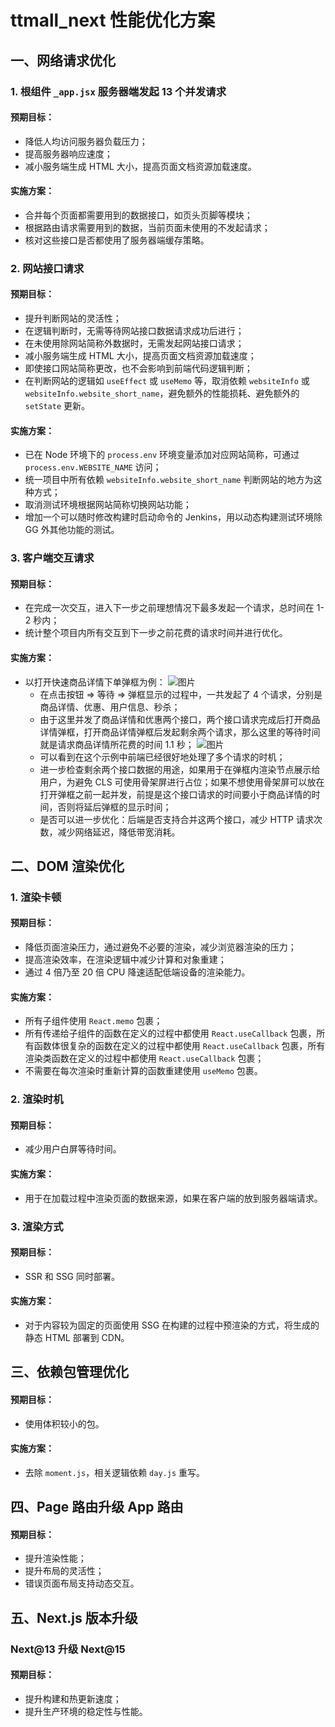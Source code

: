 # ttmall_next 性能优化方案

## 一、网络请求优化

### 1. 根组件 `_app.jsx` 服务器端发起 13 个并发请求

#### 预期目标：

- 降低人均访问服务器负载压力；
- 提高服务器响应速度；
- 减小服务端生成 HTML 大小，提高页面文档资源加载速度。

#### 实施方案：

- 合并每个页面都需要用到的数据接口，如页头页脚等模块；
- 根据路由请求需要用到的数据，当前页面未使用的不发起请求；
- 核对这些接口是否都使用了服务器端缓存策略。

### 2. 网站接口请求

#### 预期目标：

- 提升判断网站的灵活性；
- 在逻辑判断时，无需等待网站接口数据请求成功后进行；
- 在未使用除网站简称外数据时，无需发起网站接口请求；
- 减小服务端生成 HTML 大小，提高页面文档资源加载速度；
- 即使接口网站简称更改，也不会影响到前端代码逻辑判断；
- 在判断网站的逻辑如 `useEffect` 或 `useMemo` 等，取消依赖 `websiteInfo` 或 `websiteInfo.website_short_name`，避免额外的性能损耗、避免额外的 `setState` 更新。

#### 实施方案：

- 已在 Node 环境下的 `process.env` 环境变量添加对应网站简称，可通过 `process.env.WEBSITE_NAME` 访问；
- 统一项目中所有依赖 `websiteInfo.website_short_name` 判断网站的地方为这种方式；
- 取消测试环境根据网站简称切换网站功能；
- 增加一个可以随时修改构建时启动命令的 Jenkins，用以动态构建测试环境除 GG 外其他功能的测试。

### 3. 客户端交互请求

#### 预期目标：

- 在完成一次交互，进入下一步之前理想情况下最多发起一个请求，总时间在 1-2 秒内；
- 统计整个项目内所有交互到下一步之前花费的请求时间并进行优化。

#### 实施方案：

- 以打开快速商品详情下单弹框为例：
  ![图片](/plan-1.png "plan-1")
  - 在点击按钮 => 等待 => 弹框显示的过程中，一共发起了 4 个请求，分别是商品详情、优惠、用户信息、秒杀；
  - 由于这里并发了商品详情和优惠两个接口，两个接口请求完成后打开商品详情弹框，打开商品详情弹框后发起剩余两个请求，那么这里的等待时间就是请求商品详情所花费的时间 1.1 秒；
    ![图片](/plan-2.png "plan-2")
  - 可以看到在这个示例中前端已经很好地处理了多个请求的时机；
  - 进一步检查剩余两个接口数据的用途，如果用于在弹框内渲染节点展示给用户，为避免 CLS 可使用骨架屏进行占位；如果不想使用骨架屏可以放在打开弹框之前一起并发，前提是这个接口请求的时间要小于商品详情的时间，否则将延后弹框的显示时间；
  - 是否可以进一步优化：后端是否支持合并这两个接口，减少 HTTP 请求次数，减少网络延迟，降低带宽消耗。

## 二、DOM 渲染优化

### 1. 渲染卡顿

#### 预期目标：

- 降低页面渲染压力，通过避免不必要的渲染，减少浏览器渲染的压力；
- 提高渲染效率，在渲染逻辑中减少计算和对象重建；
- 通过 4 倍乃至 20 倍 CPU 降速适配低端设备的渲染能力。

#### 实施方案：

- 所有子组件使用 `React.memo` 包裹；
- 所有传递给子组件的函数在定义的过程中都使用 `React.useCallback` 包裹，所有函数体很复杂的函数在定义的过程中都使用 `React.useCallback` 包裹，所有渲染类函数在定义的过程中都使用 `React.useCallback` 包裹；
- 不需要在每次渲染时重新计算的函数重建使用 `useMemo` 包裹。

### 2. 渲染时机

#### 预期目标：

- 减少用户白屏等待时间。

#### 实施方案：

- 用于在加载过程中渲染页面的数据来源，如果在客户端的放到服务器端请求。

### 3. 渲染方式

#### 预期目标：

- SSR 和 SSG 同时部署。

#### 实施方案：

- 对于内容较为固定的页面使用 SSG 在构建的过程中预渲染的方式，将生成的静态 HTML 部署到 CDN。

## 三、依赖包管理优化

#### 预期目标：

- 使用体积较小的包。

#### 实施方案：

- 去除 `moment.js`，相关逻辑依赖 `day.js` 重写。

## 四、Page 路由升级 App 路由

#### 预期目标：

- 提升渲染性能；
- 提升布局的灵活性；
- 错误页面布局支持动态交互。

## 五、Next.js 版本升级

### **Next@13 升级 Next@15**

#### 预期目标：

- 提升构建和热更新速度；
- 提升生产环境的稳定性与性能。
